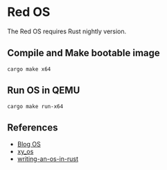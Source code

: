 # Red OS

The Red OS requires Rust nightly version.

## Compile and Make bootable image
```shell script
cargo make x64
```

## Run OS in QEMU
```shell script
cargo make run-x64
```

## References
- [Blog OS](https://github.com/phil-opp/blog_os)
- [xy_os](https://github.com/LearningOS/rcore_step_by_step)
- [writing-an-os-in-rust](https://github.com/rustcc/writing-an-os-in-rust)